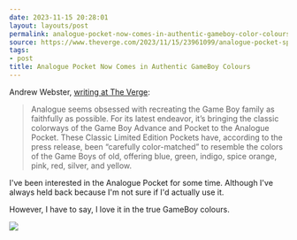 ```yaml
---
date: 2023-11-15 20:28:01
layout: layouts/post
permalink: analogue-pocket-now-comes-in-authentic-gameboy-color-colours/
source: https://www.theverge.com/2023/11/15/23961099/analogue-pocket-special-edition-classic-colors-gameboy-advance
tags:
- post
title: Analogue Pocket Now Comes in Authentic GameBoy Colours
---
```


Andrew Webster, [writing at The Verge](https://www.theverge.com/2023/11/15/23961099/analogue-pocket-special-edition-classic-colors-gameboy-advance):

> Analogue seems obsessed with recreating the Game Boy family as faithfully as possible. For its latest endeavor, it’s bringing the classic colorways of the Game Boy Advance and Pocket to the Analogue Pocket. These Classic Limited Edition Pockets have, according to the press release, been “carefully color-matched” to resemble the colors of the Game Boys of old, offering blue, green, indigo, spice orange, pink, red, silver, and yellow.

I've been interested in the Analogue Pocket for some time. Although I've always held back because I'm not sure if I'd actually use it.

However, I have to say, I love it in the true GameBoy colours.

![](https://cdn.chrishannah.me/images/2023/11/pocket.png)